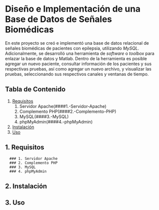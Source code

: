 # Diseño e Implementación de una Base de Datos de Señales Biomédicas

En este proyecto se creó e implementó una base de datos relacional de señales biomédicas de pacientes con epilepsia, utilizando *MySQL*. Adicionalmente, se desarrolló una herramienta de *software* o *toolbox* para enlazar la base de datos y Matlab. Dentro de la herramienta es posible agregar un nuevo paciente, consultar información de los pacientes y sus respectivas pruebas, así como agregar un nuevo archivo, y visualizar las pruebas, seleccionando sus respectivos canales y ventanas de tiempo.

## Tabla de Contenido
1. [Requisitos](##1.-Requisitos)
    1. Servidor Apache(####1.-Servidor-Apache)
    2. Complemento PHP(####2.-Complemento-PHP)
    3. MySQL(####3.-MySQL)
    4. phpMyAdmin(####4.-phpMyAdmin)
2. [Instalación](##Instalación)
3. [Uso](##Uso)

## 1. Requisitos
      ### 1. Servidor Apache
      ### 2. Complemento PHP
      ### 3. MySQL
      ### 4. phpMyAdmin

## 2. Instalación

## 3. Uso
